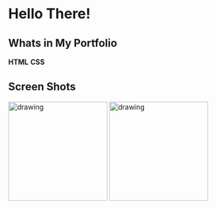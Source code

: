 # Hello There!

## Whats in My Portfolio

**HTML** **CSS** 

## Screen Shots
<img src= "My-Portfolio/assets/screenshot1.png" alt="drawing" width="200"/>

<img src= "My-Portfolio/assets/Screenshot2.png" alt="drawing" width="200"/>


